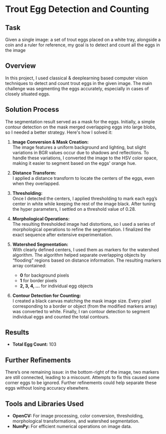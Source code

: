 # Trout Egg Detection and Counting

## Task

Given a single image: a set of trout eggs placed on a white tray, alongside a coin and a ruler for reference, my goal is to detect and count all the eggs in the image

## Overview
In this project, I used classical & deeplearning based computer vision techniques to detect and count trout eggs in the given image. The main challenge was segmenting the eggs accurately, especially in cases of closely situated eggs. 

## Solution Process

The segmentation result served as a mask for the eggs. Initially, a simple contour detection on the mask merged overlapping eggs into large blobs, so I needed a better strategy. Here's how I solved it:
1. **Image Conversion & Mask Creation:**  
The image features a uniform background and lighting, but slight variations in BGR values occur due to shadows and reflections. To handle these variations, I converted the image to the HSV color space, making it easier to segment based on the eggs' orange hue.

2. **Distance Transform:**  
   I applied a distance transform to locate the centers of the eggs, even when they overlapped.

3. **Thresholding:**  
   Once I detected the centers, I applied thresholding to mark each egg’s center in white while keeping the rest of the image black. After tuning the hyper parameters, I settled on a threshold value of 0.28.

4. **Morphological Operations:**  
   The resulting thresholded image had distortions, so I used a series of morphological operations to refine the segmentation. I finalized the exact sequence after extensive experimentation.

5. **Watershed Segmentation:**  
   With clearly defined centers, I used them as markers for the watershed algorithm. The algorithm helped separate overlapping objects by “flooding” regions based on distance information. The resulting markers array contained:

   - **0** for background pixels
   - **1** for border pixels
   - **2, 3, 4, ...** for individual egg objects

6. **Contour Detection for Counting:**  
   I created a black canvas matching the mask image size. Every pixel corresponding to a border or object (from the modified markers array) was converted to white. Finally, I ran contour detection to segment individual eggs and counted the total contours.

## Results

- **Total Egg Count:** 103

## Further Refinements

There’s one remaining issue: in the bottom-right of the image, two markers are still connected, leading to a miscount. Attempts to fix this caused some corner eggs to be ignored. Further refinements could help separate these eggs without losing accuracy elsewhere.

## Tools and Libraries Used

- **OpenCV:** For image processing, color conversion, thresholding, morphological transformations, and watershed segmentation.
- **NumPy:** For efficient numerical operations on image data.
